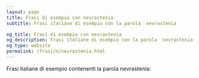 ```yaml
---
layout: page
title: Frasi di esempio con nevrastenia 
subtitle: Frasi italiane di esempio con la parola  nevrastenia

og_title: Frasi di esempio con nevrastenia 
og_description: Frasi italiane di esempio con la parola  nevrastenia
og_type: website
permalink: /frasi/n/nevrastenia.html
---
```


Frasi italiane di esempio contenenti la parola nevrastenia:


